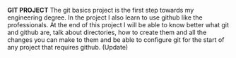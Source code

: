 **GIT PROJECT**
The git basics project is the first step towards my engineering degree. In the project I also learn to use github like the professionals. 
At the end of this project I will be able to know better what git and github are, talk about directories, how to create them and all the changes you can make to them and be able to configure git for the start of any project that requires github. (Update)

